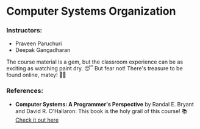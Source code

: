 # Computer Systems Organization

### Instructors:
- Praveen Paruchuri
- Deepak Gangadharan

The course material is a gem, but the classroom experience can be as exciting as watching paint dry. 😴 But fear not! There's treasure to be found online, matey! 🏴‍☠️

### References:
- **Computer Systems: A Programmer's Perspective** by Randal E. Bryant and David R. O'Hallaron: This book is the holy grail of this course! 📚 [Check it out here](https://scs.hosted.panopto.com/Panopto/Pages/Sessions/List.aspx#folderID=%22b96d90ae-9871-4fae-91e2-b1627b43e25e%22)
